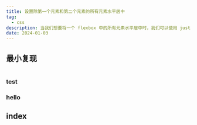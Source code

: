 ```yaml
---
title: 设置除第一个元素和第二个元素的所有元素水平居中
tag:
  - css
description: 当我们想要将一个 flexbox 中的所有元素水平居中时，我们可以使用 justify-content，但是第一个和最后一个也会居中，我们使用一些技巧来调整它
date: 2024-01-03
---
```


## 最小复现

```html
```

### test

### hello

## index
